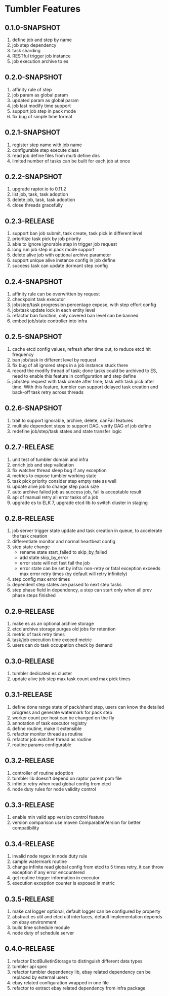 # Tumbler Features

## 0.1.0-SNAPSHOT
1. define job and step by name
2. job step dependency
3. task sharding
4. RESTful trigger job instance
5. job execution archive to es

## 0.2.0-SNAPSHOT
1. affinity rule of step
2. job param as global param
3. updated param as global param
4. job last modify time support
5. support job step in pack mode
6. fix bug of simple time format

## 0.2.1-SNAPSHOT
1. register step name with job name
2. configurable step execute class
3. read job define files from multi define dirs
4. limited number of tasks can be built for each job at once

## 0.2.2-SNAPSHOT
1. upgrade raptor.io to 0.11.2
2. list job, task, task adoption
3. delete job, task, task adoption
4. close threads gracefully

## 0.2.3-RELEASE
1. support ban job submit, task create, task pick in different level
2. prioritize task pick by job priority
3. able to ignore ignorable step in trigger job request
4. long run job step in pack mode support
5. delete alive job with optional archive parameter
6. support unique alive instance config in job define
7. success task can update dormant step config

## 0.2.4-SNAPSHOT
1. affinity rule can be overwritten by request
2. checkpoint task executor
3. job/step/task progression percentage expose, with step effort config
4. job/task update lock in each entity level
5. refactor ban function, only covered ban level can be banned
6. embed job/state controller into infra

## 0.2.5-SNAPSHOT
1. cache etcd config values, refresh after time out, to reduce etcd hit frequency
2. ban job/task in different level by request
3. fix bug of all ignored steps in a job instance stuck there
4. record the modify thread of task; done tasks could be archived to ES, need to enable this feature in configuration and step define
5. job/step request with task create after time; task with task pick after time. With this feature, tumbler can support delayed task creation and back-off task retry across threads

## 0.2.6-SNAPSHOT
1. trait to support ignorable, archive, delete, canFail features
2. multiple dependent steps to support DAG, verify DAG of job define
3. redefine job/step/task states and state transfer logic

## 0.2.7-RELEASE
1. unit test of tumbler domain and infra
2. enrich job and step validation
3. fix watcher thread sleep bug if any exception
4. metrics to expose tumbler working state
5. task pick priority consider step empty rate as well
6. update alive job to change step pack size
7. auto archive failed job as success job, fail is acceptable result
8. api of manual retry all error tasks of a job
9. upgrade es to ELK 7, upgrade etcd lib to switch cluster in staging

## 0.2.8-RELEASE
1. job server trigger state update and task creation in queue, to accelerate the task creation
2. differentiate monitor and normal heartbeat config
3. step state change
	- rename state start_failed to skip_by_failed
	- add state skip_by_error
	- error state will not fast fail the job
	- error state can be set by infra: non-retry or fatal exception exceeds max error retry times (by default will retry infinitely)
4. step config max error times
5. dependent step states are passed to next step tasks
6. step phase field in dependency, a step can start only when all prev phase steps finished

## 0.2.9-RELEASE
1. make es as an optional archive storage
2. etcd archive storage purges old jobs for retention
3. metric of task retry times
4. task/job execution time exceed metric
5. users can do task occupation check by demand

## 0.3.0-RELEASE
1. tumbler dedicated es cluster
2. update alive job step max task count and max pick times

## 0.3.1-RELEASE
1. define done range state of pack/shard step, users can know the detailed progress and generate watermark for pack step
2. worker count per host can be changed on the fly
3. annotation of task executor registry
4. define routine, make it extensible
5. refactor monitor thread as routine
6. refactor job watcher thread as routine
7. routine params configurable

## 0.3.2-RELEASE
1. controller of routine adoption
2. tumbler lib doesn't depend on raptor parent pom file
3. infinite retry when read global config from etcd
4. node duty rules for node validity control

## 0.3.3-RELEASE
1. enable min valid app version control feature
2. version comparison use maven ComparableVersion for better compatibility

## 0.3.4-RELEASE
1. invalid node regex in node duty rule
2. sample watermark routine
3. change infinite read global config from etcd to 5 times retry, it can throw exception if any error encountered
4. get routine trigger information in executor
5. execution exception counter is exposed in metric

## 0.3.5-RELEASE
1. make cal logger optional, default logger can be configured by property
2. abstract es util and etcd util interfaces, default implementation depends on ebay environment
3. build time schedule module
4. node duty of schedule server

## 0.4.0-RELEASE
1. refactor EtcdBulletinStorage to distinguish different data types
2. tumbler api spec
3. refactor tumbler dependency lib, ebay related dependency can be replaced by external users
4. ebay related configuration wrapped in one file
5. refactor to extract ebay related dependency from infra package
